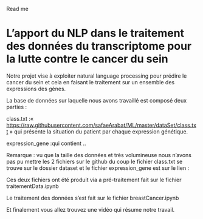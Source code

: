 Read me
# L’apport du NLP dans le traitement des données du transcriptome pour la lutte contre le cancer du sein 

Notre projet vise à exploiter natural language processing pour prédire le cancer du sein et cela en faisant le traitement sur un ensemble des expressions des gènes.

La base de données sur laquelle nous avons travaillé est composé deux parties :

class.txt :« https://raw.githubusercontent.com/safaeArabat/ML/master/dataSet/class.txt » qui présente la situation du patient par chaque expression génétique. 

expression_gene  :qui contient ..

Remarque : vu que la taille des données et très volumineuse nous n’avons pas pu mettre les 2 fichiers sur le github du coup le fichier class.txt se trouve sur le dossier dataset et le fichier expression_gene est sur le lien :

Ces deux fichiers ont été produit via a pré-traitement fait sur le fichier traitementData.ipynb

Le traitement des données s’est fait sur le fichier breastCancer.ipynb

Et finalement vous allez trouvez une vidéo qui résume notre travail.
